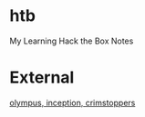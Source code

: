 # htb
My Learning Hack the Box Notes

# External

[olympus, inception, crimstoppers](https://github.com/lokori/htb-notes)
